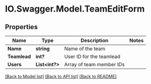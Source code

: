 # IO.Swagger.Model.TeamEditForm
## Properties

Name | Type | Description | Notes
------------ | ------------- | ------------- | -------------
**Name** | **string** | Name of the team | 
**Teamlead** | **int?** | User ID for the teamlead | 
**Users** | **List&lt;int?&gt;** | Array of team member IDs | 

[[Back to Model list]](../README.md#documentation-for-models) [[Back to API list]](../README.md#documentation-for-api-endpoints) [[Back to README]](../README.md)

